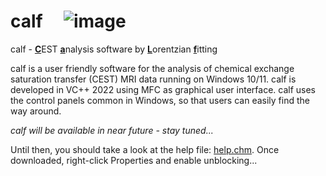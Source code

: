 # calf &nbsp;&nbsp;&nbsp; ![image](https://user-images.githubusercontent.com/3669480/192763855-599614be-cd45-43d3-acf9-363b8a3748ca.png)      


calf - <ins>**C**</ins>EST <ins>**a**</ins>nalysis software by <ins>**L**</ins>orentzian <ins>**f**</ins>itting

calf is a user friendly software for the analysis of chemical exchange saturation transfer (CEST) MRI data running on Windows 10/11. calf is developed in VC++ 2022 using MFC as graphical user interface. calf uses the control panels common in Windows, so that users can easily find the way around.

*calf will be available in near future - stay tuned...*

Until then, you should take a look at the help file: <a id="raw-url" href="https://github.com/MPR-UKD/calf/blob/main/calf.chm">help.chm</a>. Once downloaded, right-click Properties and enable unblocking...
